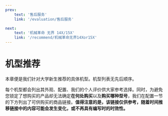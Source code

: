 ```yaml
---
prev:
    text: '售后服务'
    link: '/evaluation/售后服务'

next:
    text: '机械革命 无界 14X/15X'
    link: '/recommend/机械革命无界14Xor15X'
---
```


# 机型推荐

本章便是我们针对大学新生推荐的具体机型。机型列表无先后顺序。

每个机型都会列出其外观、配置、我们的个人评价供大家参考选择。同时，为避免您锁定了想购买的产品却无法确定**在何处购买**以及**购买哪种型号**，我们在配置一节的下方列出了可供购买的商品链接。**值得注意的是，该链接仅供参考，随着时间推移链接中的内容可能会发生变化，或不再具有编写时的时效性。**
